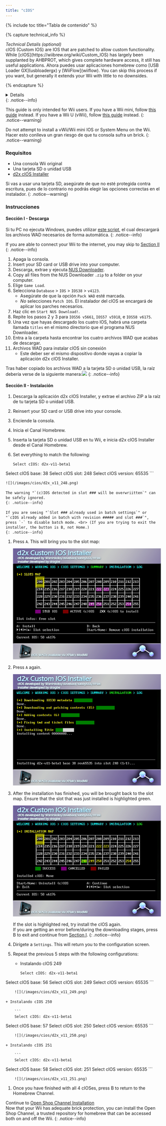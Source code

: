```yaml
---
title: "cIOS"
---
```


{% include toc title="Tabla de contenido" %}

{% capture technical_info %}
<summary><em>Technical Details (optional)</em></summary>
cIOS (Custom IOS) are IOS that are patched to allow custom functionality. While [cIOS](https://wiibrew.org/wiki/Custom_IOS) has largely been supplanted by AHBPROT, which gives complete hardware access, it still has useful applications. Ahora puedes usar aplicaciones homebrew como [USB Loader GX](usbloadergx) y [WiiFlow](wiiflow). You can skip this process if you want, but generally it extends your Wii with little to no downsides.

{% endcapture %}
<details>{{ technical_info | markdownify }}</details>
{: .notice--info}

This guide is only intended for Wii users. If you have a Wii mini, follow [this guide](cios-mini) instead. If you have a Wii U (vWii), follow [this guide](cios-vwii) instead.
{: .notice--warning}

Do not attempt to install a vWii/Wii mini IOS or System Menu on the Wii. Hacer esto conlleva un gran riesgo de que tu consola sufra un brick.
{: .notice--warning}

### Requisitos

* Una consola Wii original
* Una tarjeta SD o unidad USB
* [d2x cIOS Installer](/assets/files/d2x-cios-installer.zip)

Si vas a usar una tarjeta SD, asegúrate de que no esté protegida contra escritura, pues de lo contrario no podrás elegir las opciones correctas en el instalador.
{: .notice--warning}

### Instrucciones

#### Sección I - Descarga

Si tu PC no ejecuta Windows, puedes utilizar [este script](/assets/files/d2x_offline_ios.sh), el cual descargará los archivos WAD necesarios de forma automática.
{: .notice--info}

If you are able to connect your Wii to the internet, you may skip to [Section II](cios#section-ii---installing)
{: .notice--info}

1. Apaga la consola.
1. Insert your SD card or USB drive into your computer.
1. Descarga, extrae y ejecuta [NUS Downloader](https://github.com/WiiDatabase/nusdownloader/releases/latest/download/NUSD-Mod-NUS-Fix.zip).
1. Copy all files from the NUS Downloader `.zip` to a folder on your computer.
1. Elige `Game Load`.
1. Selecciona `Database` > `IOS` > `IOS38` > `v4123`.
    + Asegúrate de que la opción `Pack WAD` esté marcada.
    + *No* selecciones `Patch IOS`. El instalador del cIOS se encargará de aplicar los parches necesarios.
1. Haz clic en `Start NUS Download!`.
1. Repite los pasos 2 y 3 para `IOS56 v5661`, `IOS57 v5918`, e `IOS58 v6175`.
1. Una vez que hayas descargado los cuatro IOS, habrá una carpeta llamada `titles` en el mismo directorio que el programa NUS Downloader.
1. Entra a la carpeta hasta encontrar los cuatro archivos WAD que acabas de descargar.
1. Archivos WAD para instalar cIOS sin conexión
    + Este deber ser el mismo dispositivo donde vayas a copiar la aplicación d2x cIOS Installer.

Tras haber copiado los archivos WAD a la tarjeta SD o unidad USB, la raíz debería verse de la siguiente manera:![](/images/cios/d2x_offline_ios.png)
{: .notice--info}

#### Sección II - Instalación


1. Descarga la aplicación d2x cIOS Installer, y extrae el archivo ZIP a la raíz de tu tarjeta SD o unidad USB.
1. Reinsert your SD card or USB drive into your console.
1. Enciende la consola.
1. Inicia el Canal Homebrew.
1. Inserta la tarjeta SD o unidad USB en tu Wii, e inicia d2x cIOS Installer desde el Canal Homebrew.
1. Set everything to match the following:

    ```
    Select cIOS: d2x-v11-beta1
Select cIOS base: 38
Select cIOS slot: 248
Select cIOS version: 65535
    ```

    ![](/images/cios/d2x_v11_248.png)

    The warning "`(c)IOS detected in slot ### will be overwriitten`" can be safely ignored.
    {: .notice--info}

    If you are seeing "`Slot ### already used in batch settings`" or "`cIOS already added in batch with revision ##### and slot ###`", press `-` to disable batch mode. <br> (If you are trying to exit the installer, the button is B, not Home.)
    {: .notice--info}

1. Press `A`. This will bring you to the slot map:

    ![](/images/cios/d2x_summary.png)

1. Press `A` again.

    ![](/images/cios/d2x_installation.png)

1. After the installation has finished, you will be brought back to the slot map. Ensure that the slot that was just installed is highlighted green.

    ![](/images/cios/d2x_log.png)

    If the slot is highlighted red, try install the cIOS again. <br> If you are getting an error before/during the downloading stages, press B to exit and continue from [Section I](#section-i---downloading).
    {: .notice--info}

1. Dirígete a `Settings`. This will return you to the configuration screen.
1. Repeat the previous 5 steps with the following configurations:

    + Instalando cIOS 249

        ```
        Select cIOS: d2x-v11-beta1
Select cIOS base: 56
Select cIOS slot: 249
Select cIOS version: 65535
        ```

        ![](/images/cios/d2x_v11_249.png)

    + Instalando cIOS 250

        ```
        Select cIOS: d2x-v11-beta1
Select cIOS base: 57
Select cIOS slot: 250
Select cIOS version: 65535
        ```

        ![](/images/cios/d2x_v11_250.png)

    + Instalando cIOS 251

        ```
        Select cIOS: d2x-v11-beta1
Select cIOS base: 58
Select cIOS slot: 251
Select cIOS version: 65535
        ```

        ![](/images/cios/d2x_v11_251.png)

1. Once you have finished with all 4 cIOSes, press B to return to the Homebrew Channel.

Continue to [Open Shop Channel Installation](osc) <br> Now that your Wii has adequate brick protection, you can install the Open Shop Channel, a trusted repository for homebrew that can be accessed both on and off the Wii.
{: .notice--info}
